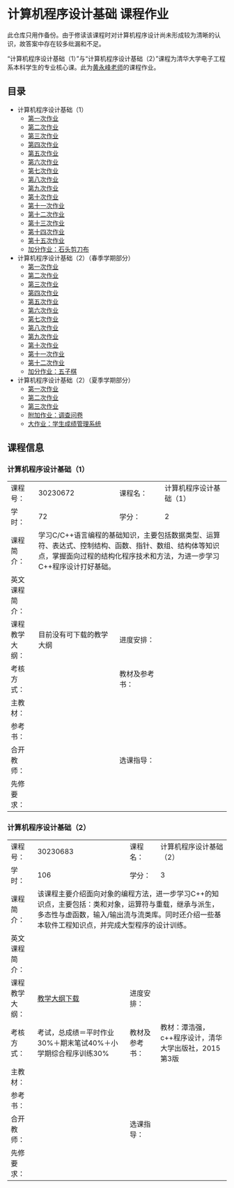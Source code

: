 # 计算机程序设计基础 课程作业

此仓库只用作备份。由于修读该课程时对计算机程序设计尚未形成较为清晰的认识，故答案中存在较多纰漏和不足。

“计算机程序设计基础（1）”与“计算机程序设计基础（2）”课程为清华大学电子工程系本科学生的专业核心课。此为[黄永峰老师](http://web.ee.tsinghua.edu.cn/huangyongfeng/zh_CN/index.htm)的课程作业。

## 目录

- 计算机程序设计基础（1）
  - [第一次作业](1/01/README.md)
  - [第二次作业](1/02/README.md)
  - [第三次作业](1/03/README.md)
  - [第四次作业](1/04/README.md)
  - [第五次作业](1/05/README.md)
  - [第六次作业](1/06/README.md)
  - [第七次作业](1/07/README.md)
  - [第八次作业](1/08/README.md)
  - [第九次作业](1/09/README.md)
  - [第十次作业](1/10/README.md)
  - [第十一次作业](1/11/README.md)
  - [第十二次作业](1/12/README.md)
  - [第十三次作业](1/13/README.md)
  - [第十四次作业](1/14/README.md)
  - [第十五次作业](1/15/README.md)
  - [加分作业：石头剪刀布](1/ex/README.md)
- 计算机程序设计基础（2）（春季学期部分）
  - [第一次作业](2/01/README.md)
  - [第二次作业](2/02/README.md)
  - [第三次作业](2/03/README.md)
  - [第四次作业](2/04/README.md)
  - [第五次作业](2/05/README.md)
  - [第六次作业](2/06/README.md)
  - [第七次作业](2/07/README.md)
  - [第八次作业](2/08/README.md)
  - [第九次作业](2/09/README.md)
  - [第十次作业](2/10/README.md)
  - [第十一次作业](2/11/README.md)
  - [第十二次作业](2/12/README.md)
  - [加分作业：五子棋](2/ex/README.md)
- 计算机程序设计基础（2）（夏季学期部分）
  - [第一次作业](3/01/README.md)
  - [第二次作业](3/02/README.md)
  - [第三次作业](3/03/README.md)
  - [附加作业：调查问卷](3/ex/README.md)
  - [大作业：学生成绩管理系统](3/project/README.md)

## 课程信息

### 计算机程序设计基础（1）
<table>
  <tr>
    <td>课程号：</td>
    <td>30230672</td>
    <td>课程名：</td>
    <td>计算机程序设计基础（1）</td>
  </tr>
  <tr>
    <td>学时：</td>
    <td>72</td>
    <td>学分：</td>
    <td>2</td>
  </tr>
  <tr>
    <td>课程简介：</td>
    <td colspan="3">学习C/C++语言编程的基础知识，主要包括数据类型、运算符、表达式、控制结构、函数、指针、数组、结构体等知识点，掌握面向过程的结构化程序技术和方法，为进一步学习C++程序设计打好基础。</td>
  <tr>
    <td>英文课程简介：</td>
    <td colspan="3"></td>
  </tr>
  <tr>
    <td>课程教学大纲：</td>
    <td>目前没有可下载的教学大纲</td>
    <td>进度安排：</td>
    <td></td>
  </tr>
  <tr>
    <td>考核方式：</td>
    <td></td>
    <td>教材及参考书：</td>
    <td></td>
  </tr>
  <tr>
    <td>主教材：</td>
    <td colspan="3"></td>
  </tr>
  <tr>
    <td>参考书：</td>
    <td colspan="3"></td>
  </tr>
  <tr>
    <td>合开教师：</td>
    <td></td>
    <td>选课指导：</td>
    <td></td>
  </tr>
  <tr>
    <td>先修要求：</td>
    <td colspan="3"></td>
  </tr>
</table>

### 计算机程序设计基础（2）
<table>
  <tr>
    <td>课程号：</td>
    <td>30230683</td>
    <td>课程名：</td>
    <td>计算机程序设计基础（2）</td>
  </tr>
  <tr>
    <td>学时：</td>
    <td>106</td>
    <td>学分：</td>
    <td>3</td>
  </tr>
  <tr>
    <td>课程简介：</td>
    <td colspan="3">该课程主要介绍面向对象的编程方法，进一步学习C++的知识点，主要包括：类和对象，运算符与重载，继承与派生，多态性与虚函数，输入/输出流与流类库。同时还介绍一些基本软件工程知识点，并完成大型程序的设计训练。</td>
  <tr>
    <td>英文课程简介：</td>
    <td colspan="3"></td>
  </tr>
  <tr>
    <td>课程教学大纲：</td>
    <td><a href="http://zhjw.cic.tsinghua.edu.cn/kc.kcKcb.do?m=down&p_id=30230683">教学大纲下载</a></td>
    <td>进度安排：</td>
    <td></td>
  </tr>
  <tr>
    <td>考核方式：</td>
    <td>考试，总成绩＝平时作业30%＋期末笔试40%＋小学期综合程序训练30%</td>
    <td>教材及参考书：</td>
    <td>教材：潭浩强， c++程序设计，清华大学出版社，2015第3版</td>
  </tr>
  <tr>
    <td>主教材：</td>
    <td colspan="3"></td>
  </tr>
  <tr>
    <td>参考书：</td>
    <td colspan="3"></td>
  </tr>
  <tr>
    <td>合开教师：</td>
    <td></td>
    <td>选课指导：</td>
    <td></td>
  </tr>
  <tr>
    <td>先修要求：</td>
    <td colspan="3"></td>
  </tr>
</table>

